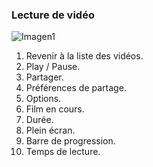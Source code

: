### Lecture de vidéo

![Imagen1](http://static.energysistem.com/images/manuals/42499/56dd9ec82ccfd.jpg)

1. Revenir à la liste des vidéos.
2. Play / Pause.
3. Partager.
4. Préférences de partage.
5. Options.
6. Film en cours.
7. Durée.
8. Plein écran.
9. Barre de progression.
10. Temps de lecture.

